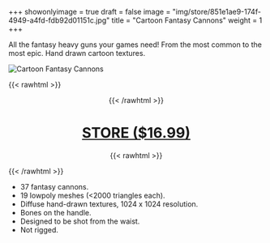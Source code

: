 +++
showonlyimage = true
draft = false
image = "img/store/851e1ae9-174f-4949-a4fd-fdb92d01151c.jpg"
title = "Cartoon Fantasy Cannons"
weight = 1
+++

All the fantasy heavy guns your games need! From the most common to the most epic. Hand drawn cartoon textures.
<!--more-->

![Cartoon Fantasy Cannons](/img/store/851e1ae9-174f-4949-a4fd-fdb92d01151c.jpg)

{{< rawhtml >}}<center>{{< /rawhtml >}}
# [STORE ($16.99)](https://assetstore.unity.com/packages/slug/251506)
{{< rawhtml >}}</center>{{< /rawhtml >}}

* 37 fantasy cannons.
* 19 lowpoly meshes (<2000 triangles each).
* Diffuse hand-drawn textures, 1024 x 1024 resolution.
* Bones on the handle.
* Designed to be shot from the waist.
* Not rigged.